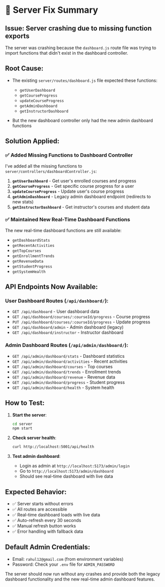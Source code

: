 # 🔧 Server Fix Summary

## **Issue**: Server crashing due to missing function exports

The server was crashing because the `dashboard.js` route file was trying to import functions that didn't exist in the dashboard controller.

## **Root Cause**:
- The existing `server/routes/dashboard.js` file expected these functions:
  - `getUserDashboard`
  - `getCourseProgress` 
  - `updateCourseProgress`
  - `getAdminDashboard`
  - `getInstructorDashboard`

- But the new dashboard controller only had the new admin dashboard functions

## **Solution Applied**:

### ✅ **Added Missing Functions to Dashboard Controller**

I've added all the missing functions to `server/controllers/dashboardController.js`:

1. **`getUserDashboard`** - Get user's enrolled courses and progress
2. **`getCourseProgress`** - Get specific course progress for a user
3. **`updateCourseProgress`** - Update user's course progress
4. **`getAdminDashboard`** - Legacy admin dashboard endpoint (redirects to new stats)
5. **`getInstructorDashboard`** - Get instructor's courses and student data

### ✅ **Maintained New Real-Time Dashboard Functions**

The new real-time dashboard functions are still available:
- `getDashboardStats`
- `getRecentActivities`
- `getTopCourses`
- `getEnrollmentTrends`
- `getRevenueData`
- `getStudentProgress`
- `getSystemHealth`

## **API Endpoints Now Available**:

### **User Dashboard Routes** (`/api/dashboard/`):
- `GET /api/dashboard` - User dashboard data
- `GET /api/dashboard/courses/:courseId/progress` - Course progress
- `PUT /api/dashboard/courses/:courseId/progress` - Update progress
- `GET /api/dashboard/admin` - Admin dashboard (legacy)
- `GET /api/dashboard/instructor` - Instructor dashboard

### **Admin Dashboard Routes** (`/api/admin/dashboard/`):
- `GET /api/admin/dashboard/stats` - Dashboard statistics
- `GET /api/admin/dashboard/activities` - Recent activities
- `GET /api/admin/dashboard/courses` - Top courses
- `GET /api/admin/dashboard/trends` - Enrollment trends
- `GET /api/admin/dashboard/revenue` - Revenue data
- `GET /api/admin/dashboard/progress` - Student progress
- `GET /api/admin/dashboard/health` - System health

## **How to Test**:

1. **Start the server**:
   ```bash
   cd server
   npm start
   ```

2. **Check server health**:
   ```bash
   curl http://localhost:5001/api/health
   ```

3. **Test admin dashboard**:
   - Login as admin at `http://localhost:5173/admin/login`
   - Go to `http://localhost:5173/admin/dashboard`
   - Should see real-time dashboard with live data

## **Expected Behavior**:

- ✅ Server starts without errors
- ✅ All routes are accessible
- ✅ Real-time dashboard loads with live data
- ✅ Auto-refresh every 30 seconds
- ✅ Manual refresh button works
- ✅ Error handling with fallback data

## **Default Admin Credentials**:
- Email: `rahul12@gmail.com` (from environment variables)
- Password: Check your `.env` file for `ADMIN_PASSWORD`

The server should now run without any crashes and provide both the legacy dashboard functionality and the new real-time admin dashboard features.
